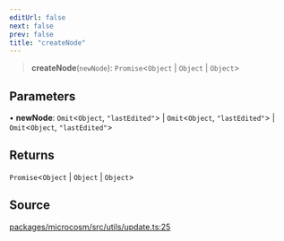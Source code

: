 ```yaml
---
editUrl: false
next: false
prev: false
title: "createNode"
---
```


> **createNode**(`newNode`): `Promise`\<`Object` \| `Object` \| `Object`\>

## Parameters

• **newNode**: `Omit`\<`Object`, `"lastEdited"`\> \| `Omit`\<`Object`, `"lastEdited"`\> \| `Omit`\<`Object`, `"lastEdited"`\>

## Returns

`Promise`\<`Object` \| `Object` \| `Object`\>

## Source

[packages/microcosm/src/utils/update.ts:25](https://github.com/nodenogg-in/alpha-p2p/blob/43ae393b39608a021b44acaf5959924eff4aeb19/packages/microcosm/src/utils/update.ts#L25)
